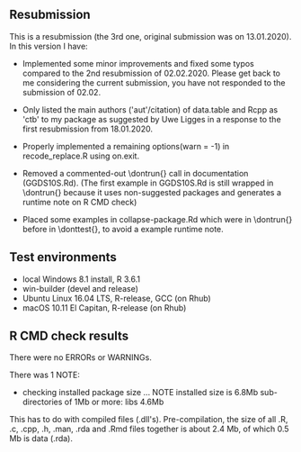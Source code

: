 ## Resubmission
This is a resubmission (the 3rd one, original submission was on 13.01.2020). In this version I have:

* Implemented some minor improvements and fixed some typos compared to the 2nd resubmission of 02.02.2020. Please get back to me considering the current submission, you have not responded to the submission of 02.02. 

* Only listed the main authors ('aut'/citation) of data.table and Rcpp as 'ctb' to my package as suggested by Uwe Ligges in a response to the first resubmission from 18.01.2020.  

* Properly implemented a remaining options(warn = -1) in recode_replace.R using on.exit.

* Removed a commented-out \dontrun{} call in documentation (GGDS10S.Rd). (The first example in GGDS10S.Rd is still wrapped in \dontrun{} because it uses non-suggested packages and generates a runtime note on R CMD check)

* Placed some examples in collapse-package.Rd which were in \dontrun{} before in \donttest{}, to avoid a example runtime note. 

## Test environments
* local Windows 8.1 install, R 3.6.1
* win-builder (devel and release)
* Ubuntu Linux 16.04 LTS, R-release, GCC (on Rhub)
* macOS 10.11 El Capitan, R-release (on Rhub)

## R CMD check results
There were no ERRORs or WARNINGs.

There was 1 NOTE:

  * checking installed package size ... NOTE
    installed size is  6.8Mb
    sub-directories of 1Mb or more:
      libs   4.6Mb

This has to do with compiled files (.dll's). Pre-compilation, 
the size of all .R, .c, .cpp, .h, .man, .rda and .Rmd files 
together is about 2.4 Mb, of which 0.5 Mb is data (.rda).
